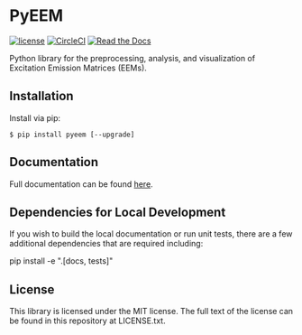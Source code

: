 # PyEEM

[![license](https://img.shields.io/github/license/mashape/apistatus.svg)](https://github.com/drewmee/PyEEM/blob/master/LICENSE)
[![CircleCI](https://circleci.com/gh/drewmee/PyEEM.svg?style=shield&circle-token=ccdb16078dcb8ee4e4c9b923f547fc7cb2742aae)](https://app.circleci.com/pipelines/github/drewmee/PyEEM)
[![Read the Docs](https://readthedocs.org/projects/drewmee-demo/badge/?version=latest)](https://pyeem.readthedocs.io/)
<!--- Badge for supported python versions https://img.shields.io/pypi/pyversions/pyeem -->
<!--- Badge for PyPI package https://img.shields.io/pypi/v/pyeem -->
<!--- Badge for codecov -->

Python library for the preprocessing, analysis, and visualization of Excitation Emission Matrices (EEMs).

## Installation

Install via pip:

    $ pip install pyeem [--upgrade]

## Documentation

  Full documentation can be found [here](https://pyeem.readthedocs.io/).

## Dependencies for Local Development

If you wish to build the local documentation or run unit tests, there are a few additional dependencies that are required including:

pip install -e ".[docs, tests]"

## License

This library is licensed under the MIT license. The full text of the license can be found in this repository at LICENSE.txt.